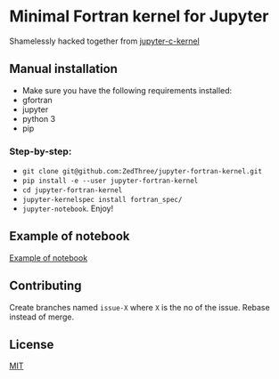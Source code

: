 # Minimal Fortran kernel for Jupyter

Shamelessly hacked together from [jupyter-c-kernel](https://github.com/brendan-rius/jupyter-c-kernel)

## Manual installation

 * Make sure you have the following requirements installed:
  * gfortran
  * jupyter
  * python 3
  * pip

### Step-by-step:
 * `git clone git@github.com:ZedThree/jupyter-fortran-kernel.git`
 * `pip install -e --user jupyter-fortran-kernel`
 * `cd jupyter-fortran-kernel`
 * `jupyter-kernelspec install fortran_spec/`
 * `jupyter-notebook`. Enjoy!

## Example of notebook

[Example of notebook](example-notebook.ipynb "Example of notebook")

## Contributing

Create branches named `issue-X` where `X` is the no of the issue.
Rebase instead of merge.

## License

[MIT](LICENSE.txt)
